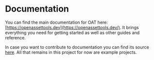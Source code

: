 # Documentation

You can find the main documentation for OAT here: [https://openassettools.dev](https://openassettools.dev/).
It brings everything you need for getting started as well as other guides and reference.

In case you want to contribute to documentation you can find its source [here](https://github.com/OpenAssetTools/Docs).
All that remains in this project for now are example projects.

